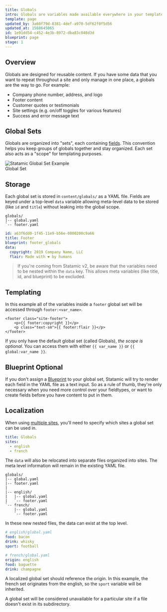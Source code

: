 ```yaml
---
title: Globals
intro: Globals are variables made available everywhere in your templates, throughout your entire site. They are never tied to any one specific page, entry, or URL.
template: page
updated_by: 3a60f79d-8381-4def-a970-5df62f0f5d56
updated_at: 1568645065
id: 1e91dd54-c452-4e3b-8972-dba83c048d3d
blueprint: page
stage: 1
---
```

## Overview

Globals are designed for reusable content. If you have some data that you want to repeat throughout a site and only manage in one place, a globals are the way to go. For example:

- Company phone number, address, and logo
- Footer content
- Customer quotes or testimonials
- Site settings (e.g. on/off toggles for various features)
- Success and error message text

## Global Sets

Globals are organized into "sets", each containing [fields](/fields). This convention helps you keep groups of globals together and stay organized. Each set also acts as a "scope" for templating purposes.

<div class="screenshot">
    <img src="/img/global-set-footer.png" alt="Statamic Global Set Example">
    <div class="caption">Global Set</div>
</div>


## Storage

Each global set is stored in `content/globals/` as a YAML file. Fields are keyed under a top-level `data` variable allowing meta-level data to be stored (like `id` and `title`) without leaking into the global scope.

``` files
globals/
|-- global.yaml
`-- footer.yaml
```

``` yaml
id: a63f6dd0-1f45-11e9-b56e-0800200c9a66
title: Footer
blueprint: footer_globals
data:
  copyright: 2019 Company Name, LLC
  flair: Made with ❤️ by humans
```

> If you're coming from Statamic v2, be aware that the variables need to be nested within the `data` key. This allows meta variables (like title, id, and blueprint) to be excluded.

## Templating

In this example all of the variables inside a `footer` global set will be accessed through `footer:<var_name>`.

```
<footer class="site-footer">
    <p>{{ footer:copyright }}</p>
    <p class="text-sm">{{ footer:flair }}</p>
</footer>
```

If you only have the default global set (called Globals), _the scope is optional_. You can access them with either `{{ var_name }}` or `{{ global:var_name }}`.

## Blueprint Optional

If you don't assign a [Blueprint](/blueprints) to your global set, Statamic will try to render each field in the YAML file as a text input. So as a rule of thumb, they're only necessary when you need more control over your fieldtypes, or want to create fields before you have content to put in them.

## Localization

When using [multiple sites](/multisite), you'll need to specify which sites a global set can be used in.

``` yaml
title: Globals
sites:
  - english
  - french
```

The `data` will also be relocated into separate files organized into sites. The meta level information will remain in the existing YAML file.

``` files
globals/
|-- global.yaml
|-- footer.yaml
|
|-- english/
|   |-- global.yaml
|   `-- footer.yaml
`-- french/
    |-- global.yaml
    `-- footer.yaml
```

In these new nested files, the data can exist at the top level.

``` yaml
# english/global.yaml
food: bacon
drink: whisky
sport: football
```
``` yaml
# french/global.yaml
origin: english
food: baguette
drink: champagne
```

A localized global set should reference the origin. In this example, the french set originates from the english, so the `sport` variable will be inherited.

A global set will be considered unavailable for a particular site if a file doesn't exist in its subdirectory.
